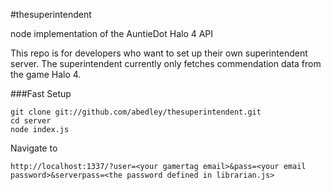 #thesuperintendent

node implementation of the AuntieDot Halo 4 API

This repo is for developers who want to set up their own superintendent server. The superintendent currently only fetches commendation data from the game Halo 4.

###Fast Setup

    git clone git://github.com/abedley/thesuperintendent.git
    cd server
    node index.js
  
Navigate to

    http://localhost:1337/?user=<your gamertag email>&pass=<your email password>&serverpass=<the password defined in librarian.js>
